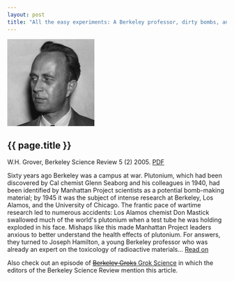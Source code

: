 ```yaml
---
layout: post
title: "All the easy experiments: A Berkeley professor, dirty bombs, and the birth of informed consent"
---
```


![](images/hamilton_bsr.png)

{{ page.title }}
----------------

W.H. Grover, Berkeley Science Review 5 (2) 2005.  [PDF](pdfs/hamilton_bsr.pdf)

Sixty years ago Berkeley was a campus at war. Plutonium, which had been discovered by Cal chemist Glenn 
Seaborg and his colleagues in 1940, had been identified by Manhattan Project scientists as a potential bomb-making 
material; by 1945 it was the subject of intense research at Berkeley, Los Alamos, and the University of Chicago. The 
frantic pace of wartime research led to numerous accidents: Los Alamos chemist Don Mastick swallowed much of the 
world's plutonium when a test tube he was holding exploded in his face. Mishaps like this made Manhattan Project 
leaders anxious to better understand the health effects of plutonium. For answers, they turned to Joseph Hamilton, a 
young Berkeley professor who was already an expert on the toxicology of radioactive materials...  [Read on](pdfs/hamilton_bsr.pdf)

Also check out an episode of [<del>Berkeley Groks</del> Grok Science](http://grokscience.wordpress.com/2005/11/10/berkeley-science-review/) in which the editors of the Berkeley Science Review mention this article.
